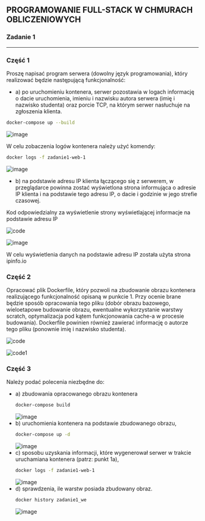 ## PROGRAMOWANIE FULL-STACK W CHMURACH OBLICZENIOWYCH

### Zadanie 1

---

### Część 1

Proszę napisać program serwera (dowolny język programowania), który realizować będzie następującą funkcjonalność:

- a) po uruchomieniu kontenera, serwer pozostawia w logach informację o dacie uruchomienia, imieniu i nazwisku autora serwera (imię i nazwisko studenta) oraz porcie TCP, na którym serwer nasłuchuje na zgłoszenia klienta.

```bash
docker-compose up --build
```

![image](https://user-images.githubusercontent.com/52106343/172064092-d0bbece4-b19c-4109-939a-637a54a9ea02.png)

W celu zobaczenia logów kontenera należy użyć komendy:

```bash
docker logs -f zadanie1-web-1
```
![image](https://user-images.githubusercontent.com/52106343/172064480-04c2f5e9-7c5e-4d9e-aa6a-0b153fb8cfc0.png)


- b) na podstawie adresu IP klienta łączącego się z serwerem, w przeglądarce powinna zostać wyświetlona strona informująca o adresie IP klienta i na podstawie tego adresu IP, o dacie i godzinie w jego strefie czasowej.

Kod odpowiedzialny za wyświetlenie strony wyświetlającej informacje na podstawie adresu IP

![code](https://user-images.githubusercontent.com/52106343/171735452-f6258664-354a-4921-b8db-7b9e1c64df1e.png)

![image](https://user-images.githubusercontent.com/52106343/171735033-385949d0-c1f9-4988-97ba-be9bb58d2ccd.png)


W celu wyświetlenia danych na podstawie adresu IP została użyta strona ipinfo.io

### Część 2

Opracować plik Dockerfile, który pozwoli na zbudowanie obrazu kontenera realizującego funkcjonalność opisaną w punkcie 1. Przy ocenie brane będzie sposób opracowania tego pliku (dobór obrazu bazowego, wieloetapowe budowanie obrazu, ewentualne wykorzystanie warstwy scratch, optymalizacja pod kątem funkcjonowania cache-a w procesie budowania). Dockerfile powinien również zawierać informację o autorze tego pliku (ponownie imię i nazwisko studenta). 

![code](https://user-images.githubusercontent.com/52106343/172064925-a5bb8235-61c6-4636-8c7b-746c6adf1995.png)

![code1](https://user-images.githubusercontent.com/52106343/172064929-81dc939c-8388-4e4a-a91d-0ef92b8a3a29.png)

### Część 3
Należy podać polecenia niezbędne do:
  - a) zbudowania opracowanego obrazu kontenera
    ```bash
    docker-compose build
    ```
    ![image](https://user-images.githubusercontent.com/52106343/172065092-dd37d763-29ee-4b4e-b26e-f0425543a939.png)
  - b) uruchomienia kontenera na podstawie zbudowanego obrazu,
    ```bash
    docker-compose up -d
    ```
    ![image](https://user-images.githubusercontent.com/52106343/172065189-d0e64309-84b0-4a64-a798-8ab8f776d7d5.png)
  - c) sposobu uzyskania informacji, które wygenerował serwer w trakcie uruchamiana kontenera (patrz: punkt 1a),
    ```bash
    docker logs -f zadanie1-web-1
    ```
    ![image](https://user-images.githubusercontent.com/52106343/172064480-04c2f5e9-7c5e-4d9e-aa6a-0b153fb8cfc0.png)
  - d) sprawdzenia, ile warstw posiada zbudowany obraz.
    ```bash
    docker history zadanie1_we
    ```
    ![image](https://user-images.githubusercontent.com/52106343/172065382-6b052dc7-5906-43a2-a013-79e420493b81.png)




